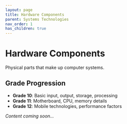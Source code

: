 ```yaml
---
layout: page
title: Hardware Components
parent: Systems Technologies
nav_order: 1
has_children: true
---
```


# Hardware Components

Physical parts that make up computer systems.

## Grade Progression
- **Grade 10**: Basic input, output, storage, processing
- **Grade 11**: Motherboard, CPU, memory details
- **Grade 12**: Mobile technologies, performance factors

*Content coming soon...*
